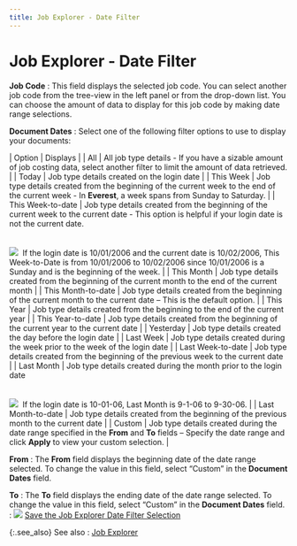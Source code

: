 ```yaml
---
title: Job Explorer - Date Filter
---
```


# Job Explorer - Date Filter


**Job Code**
: This field displays the selected job code. You can  select another job code from the tree-view in the left panel or from the  drop-down list. You can choose the amount of data to display for this  job code by making date range selections.


**Document Dates**
: Select one of the following filter options to use  to display your documents:


| Option | Displays |
| All | All job type details - If you have a sizable amount  of job costing data, select another filter to limit the amount of data  retrieved. |
| Today | Job type details created on the login date |
| This Week | Job type details created from the beginning of the current  week to the end of the current week - In **Everest**,  a week spans from Sunday to Saturday. |
| This Week-to-date | Job type details created from the beginning of the current  week to the current date - This option is helpful if your login date is  not the current date.<br/><br/><br/>![]({{site.sc_baseurl}}/img/example.gif)  If  the login date is 10/01/2006 and the current date is 10/02/2006, This  Week-to-Date is from 10/01/2006 to 10/02/2006 since 10/01/2006 is a Sunday  and is the beginning of the week. |
| This Month | Job type details created from the beginning of the current  month to the end of the current month |
| This Month-to-date | Job type details created from the beginning of the current  month to the current date – This is the default option. |
| This Year | Job type details created from the beginning to the end  of the current year |
| This Year-to-date | Job type details created from the beginning of the current  year to the current date |
| Yesterday | Job type details created the day before the login date |
| Last Week | Job type details created during the week prior to the  week of the login date |
| Last Week-to-date | Job type details created from the beginning of the previous  week to the current date |
| Last Month | Job type details created during the month prior to the  login date<br/><br/><br/>![]({{site.sc_baseurl}}/img/example.gif)  If  the login date is 10-01-06, Last Month is 9-1-06 to 9-30-06. |
| Last Month-to-date | Job type details created from the beginning of the previous  month to the current date |
| Custom | Job type details created during the date range specified  in the **From** and **To**  fields – Specify the date range and click **Apply**  to view your custom selection. |



**From**
: The **From**  field displays the beginning date of the date range selected. To change  the value in this field, select “Custom” in the **Document 
 Dates** field.


**To**
: The **To** field  displays the ending date of the date range selected. To change the value  in this field, select “Custom” in the **Document 
 Dates** field.
: ![]({{site.sc_baseurl}}/img/lens.gif) [Save  the Job Explorer Date Filter Selection]({{site.sc_baseurl}}/options/job-costing/job-explorer/save_the_job_explorer_date_filter_selection_sc.html)


{:.see_also}
See also
: [Job Explorer]({{site.sc_baseurl}}/options/job-costing/job-explorer/job_explorer.html)

